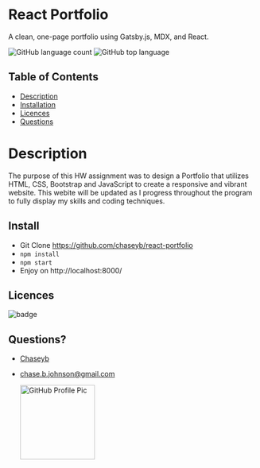# React Portfolio

<!-- [![License: MIT](https://img.shields.io/badge/License-MIT-blue.svg)](https://opensource.org/licenses/MIT) [![Netlify Status](https://api.netlify.com/api/v1/badges/16b36180-0897-40c5-925c-fefa0232555c/deploy-status)](https://app.netlify.com/sites/gatsby-starter-portfolio-minimal/deploys) -->

A clean, one-page portfolio using Gatsby.js, MDX, and React.

<!-- [Website Link](https://chasejohnson.dev/ "Website Link") -->

![GitHub language count](https://img.shields.io/github/languages/count/chaseyb/react-portfolio)
![GitHub top language](https://img.shields.io/github/languages/top/chaseyb/react-portfolio)

## Table of Contents

- [Description](#description)
- [Installation](#install)
- [Licences](#licences)
- [Questions](#questions)

# Description

The purpose of this HW assignment was to design a Portfolio that utilizes HTML, CSS, Bootstrap and JavaScript to create a responsive and vibrant website. This webite will be updated as I progress throughout the program to fully display my skills and coding techniques.

## Install

- Git Clone https://github.com/chaseyb/react-portfolio
- `npm install`
- `npm start`
- Enjoy on http://localhost:8000/

## Licences

![badge](https://img.shields.io/badge/License-Open-blue.svg)

## Questions?

- [Chaseyb](https://github.com/Chaseyb)
- <chase.b.johnson@gmail.com>

  <img src="https://github.com/Chaseyb.png" alt="GitHub Profile Pic" width="150" height="150">
